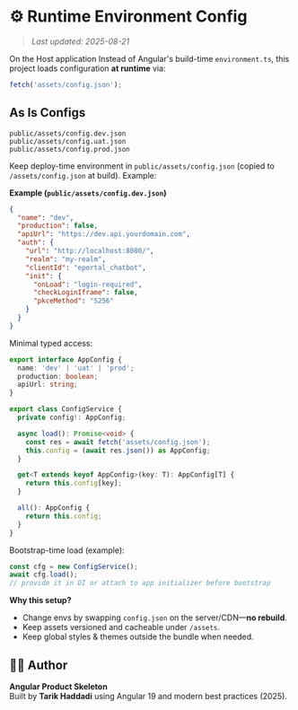 # ⚙️ Runtime Environment Config

> _Last updated: 2025-08-21_

On the Host application Instead of Angular's build-time `environment.ts`, this project loads configuration **at runtime** via:

```ts
fetch('assets/config.json');
```

## As Is Configs

```text
public/assets/config.dev.json
public/assets/config.uat.json
public/assets/config.prod.json
```

Keep deploy-time environment in `public/assets/config.json` (copied to `/assets/config.json` at build). Example:

**Example (`public/assets/config.dev.json`)**

```json
{
  "name": "dev",
  "production": false,
  "apiUrl": "https://dev.api.yourdomain.com",
  "auth": {
    "url": "http://localhost:8080/",
    "realm": "my-realm",
    "clientId": "eportal_chatbot",
    "init": {
      "onLoad": "login-required",
      "checkLoginIframe": false,
      "pkceMethod": "S256"
    }
  }
}
```

Minimal typed access:

```ts
export interface AppConfig {
  name: 'dev' | 'uat' | 'prod';
  production: boolean;
  apiUrl: string;
}

export class ConfigService {
  private config!: AppConfig;

  async load(): Promise<void> {
    const res = await fetch('assets/config.json');
    this.config = (await res.json()) as AppConfig;
  }

  get<T extends keyof AppConfig>(key: T): AppConfig[T] {
    return this.config[key];
  }

  all(): AppConfig {
    return this.config;
  }
}
```

Bootstrap-time load (example):

```ts
const cfg = new ConfigService();
await cfg.load();
// provide it in DI or attach to app initializer before bootstrap
```

**Why this setup?**

- Change envs by swapping `config.json` on the server/CDN—**no rebuild**.
- Keep assets versioned and cacheable under `/assets`.
- Keep global styles & themes outside the bundle when needed.

## 🧑‍💻 Author

**Angular Product Skeleton**  
Built by **Tarik Haddadi** using Angular 19 and modern best practices (2025).
